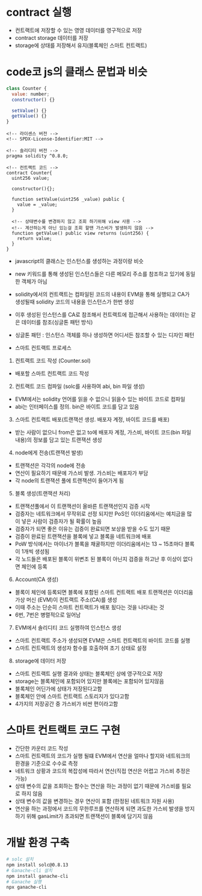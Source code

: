 # contract 실행

- 컨트랙트에 저장할 수 있는 영영 데이터를 영구적으로 저장
- contract storage 데이터를 저장
- storage에 상태를 저장해서 유지(블록체인 스마트 컨트랙트)

# code코 js의 클래스 문법과 비슷

```javascript
class Counter {
  value: number;
  constructor() {}

  setValue() {}
  getValue() {}
}
```

```
<!-- 라이센스 버전 -->
<!-- SPDX-License-Identifier:MIT -->

<!-- 솔리디티 버전 -->
pragma solidity ^0.8.0;

<!-- 컨트랙트 코드 -->
contract Counter{
  uint256 value;

  constructor(){};

  function setValue(uint256 _value) public {
    value = _value;
  }

  <!-- 상태변수를 변경하지 않고 조회 하기위해 view 사용 -->
  <!-- 계산하는게 아닌 있는걸 조회 할땐 가스비가 발생하지 않음 -->
  function getValue() public view returns (uint256) {
    return value;
  }
}
```

- javascript의 클래스는 인스턴스를 생성하는 과정이랑 비슷
- new 키워드를 통해 생성된 인스턴스들은 다른 메모리 주소를 참조하고 있기에 동일한 객체가 아님

- solidity에서의 컨트랙트는 컴파일된 코드의 내용이 EVM을 통해 실행되고 CA가 생성될때 solidity 코드의 내용을 인스턴스가 한번 생성
- 이후 생성된 인스턴스를 CA로 참조해서 컨트랙트에 접근해서 사용하는 데이터는 같은 데이터를 참조(싱글톤 패턴 방식)
- 싱글톤 패턴 : 인스턴스 객체를 하나 생성하면 어디서든 참조할 수 있는 디자인 패턴

- 스마트 컨트랙트 프로세스

1. 컨트랙트 코드 작성 (Counter.sol)

- 배포할 스마트 컨트랙트 코드 작성

2. 컨트랙트 코드 컴파일 (solc를 사용하여 abi, bin 파일 생성)

- EVM에서는 solidity 언어를 읽을 수 없으니 읽을수 있는 바이트 코드로 컴파일
- abi는 인터페이스를 정의. bin은 바이트 코드를 담고 있음

3. 스마트 컨트랙트 배포(트랜잭션 생성. 배포자 계정, 바이트 코드를 배포)

- 받는 사람이 없으니 from은 없고 to에 배포자 계정, 가스비, 바이트 코드(bin 파일 내용)의 정보를 담고 있는 트랜잭션 생성

4. node에게 전송(트랜잭션 발생)

- 트랜잭션은 각각의 node에 전송
- 연산이 필요하기 때문에 가스비 발생. 가스비는 배포자가 부담
- 각 node의 트랜잭션 풀에 트랜잭션이 들어가게 됨

5. 블록 생성(트랜잭션 처리)

- 트랜잭션풀에서 이 트랜잭션이 올바른 트랜잭션인지 검증 시작
- 검증자는 네트워크에서 무작위로 선정 되지만 PoS인 이더리움에서는 예치금을 많이 넣은 사람이 검증자가 될 확률이 높음
- 검증자가 되면 좋은 이유는 검증이 완료되면 보상을 받을 수도 있기 때문
- 검증이 완료된 트랜잭션을 블록에 넣고 블록을 네트워크에 배포
- PoW 방식에서는 마이너가 블록을 채굴하지만 이더리움에서는 13 ~ 15초마다 블록이 1개씩 생성됨
- 각 노드들은 배포된 블록이 위변조 된 블록이 아닌지 검증을 하고난 후 이상이 없다면 체인에 등록

6. Account(CA 생성)

- 블록이 체인에 등록되면 블록에 포함된 스마트 컨트랙트 배포 트랜잭션은 이더리움 가상 머신 (EVM)이 컨트랙트 주소(CA)를 생성
- 이때 주소는 단순히 스마트 컨트랙트가 배포 됬다는 것을 나타내는 것
- 6번, 7번은 병렬적으로 일어남

7. EVM에서 솔리디티 코드 실행하여 인스턴스 생성

- 스마트 컨트랙트 주소가 생성되면 EVM은 스마트 컨트랙트의 바이트 코드를 실행
- 스마트 컨트랙트의 생성자 함수를 호출하여 초기 상태로 설정

8. storage에 데이터 저장

- 스마트 컨트랙트 실행 결과와 상태는 블록체인 상에 영구적으로 저장
- storage는 블록체인에 포함되어 있지만 블록에는 포함되어 있지않음
- 블록체인 어딘가에 상태가 저장된다고함
- 블록체인 안에 스마트 컨트랙트 스토리지가 있다고함
- 4가지의 저장공간 중 가스비가 비싼 편이라고함

# 스마트 컨트랙트 코드 구현

- 간단한 카운터 코드 작성
- 스마트 컨트랙트의 코드가 실행 될떄 EVM에서 연산을 얼마나 할지와 네트워크의 환경을 기준으로 수수료 측정
- 네트워크 상황과 코드의 복잡성에 따라서 연산(직접 연산은 어렵고 가스비 추정은 가능)
- 상태 변수의 값을 조회하는 함수는 연산을 하는 과정이 없기 때문에 가스비를 필요로 하지 않음
- 상태 변수의 값을 변경하는 경우 연산이 포함 (한정된 네트워크 자원 사용)
- 연산을 하는 과정에서 코드의 무한루프를 연산하게 되면 과도한 가스비 발생을 방지하기 위해 gasLimit가 초과되면 트랜잭션이 블록에 담기지 않음

# 개발 환경 구축

```sh
# solc 설치
npm install solc@0.8.13
# Ganache-cli 설치
npm install ganache-cli
# Ganache 실행
npx ganache-cli
```
